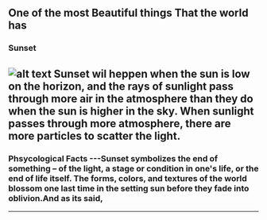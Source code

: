 **One of the most Beautiful things That the world has**
---
### Sunset
![alt text](https://media.istockphoto.com/id/1172427455/photo/beautiful-sunset-over-the-tropical-sea.jpg?s=612x612&w=0&k=20&c=i3R3cbE94hdu6PRWT7cQBStY_wknVzl2pFCjQppzTBg=)
Sunset wil heppen when the sun is low on the horizon, and the rays of sunlight pass through more air in the atmosphere than they do when the sun is higher in the sky. When sunlight passes through more atmosphere, there are more particles to scatter the light.
---
### Phsycological Facts ---Sunset symbolizes the end of something – of the light, a stage or condition in one's life, or the end of life itself. The forms, colors, and textures of the world blossom one last time in the setting sun before they fade into oblivion.And as its said,
---
